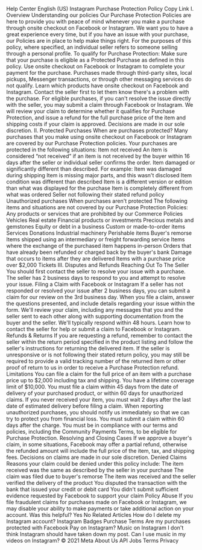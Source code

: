 Help Center
English (US)
Instagram Purchase Protection Policy
Copy Link
I. Overview
Understanding our policies
Our Purchase Protection Policies are here to provide you with peace of mind whenever you make a purchase through onsite checkout on Facebook or Instagram. We want you to have a great experience every time, but if you have an issue with your purchase, our Policies are in place to help make things right.
For the purposes of this policy, where specified, an individual seller refers to someone selling through a personal profile.
To qualify for Purchase Protection:
Make sure that your purchase is eligible as a Protected Purchase as defined in this policy.
Use onsite checkout on Facebook or Instagram to complete your payment for the purchase. Purchases made through third-party sites, local pickups, Messenger transactions, or through other messaging services do not qualify. Learn which products have onsite checkout on Facebook and Instagram.
Contact the seller first to let them know there's a problem with the purchase. For eligible purchases, if you can't resolve the issue directly with the seller, you may submit a claim through Facebook or Instagram.
We will review your claim to determine whether it qualifies for Purchase Protection, and issue a refund for the full purchase price of the item and shipping costs if your claim is approved. Decisions are made in our sole discretion.
II. Protected Purchases
When are purchases protected?
Many purchases that you make using onsite checkout on Facebook or Instagram are covered by our Purchase Protection policies. Your purchases are protected in the following situations:
Item not received
An item is considered “not received” if an item is not received by the buyer within 16 days after the seller or individual seller confirms the order.
Item damaged or significantly different than described. For example:
Item was damaged during shipping
Item is missing major parts, and this wasn't disclosed
Item condition was different than described
Item is a different version or edition than what was displayed for the purchase
Item is completely different from what was ordered
Seller not following their stated refund policy
Unauthorized purchases
When purchases aren't protected
The following items and situations are not covered by our Purchase Protection Policies:
Any products or services that are prohibited by our Commerce Policies
Vehicles
Real estate
Financial products or investments
Precious metals and gemstones
Equity or debt in a business
Custom or made-to-order items
Services
Donations
Industrial machinery
Perishable items
Buyer's remorse
Items shipped using an intermediary or freight forwarding service
Items where the exchange of the purchased item happens in-person
Orders that have already been refunded or charged back by the buyer's bank
Damage that occurs to items after they are delivered
Items with a purchase price over $2,000
Tickets
III. Disputes and Refunds
Reaching Out To The Seller
You should first contact the seller to resolve your issue with a purchase. The seller has 2 business days to respond to you and attempt to resolve your issue.
Filing a Claim with Facebook or Instagram
If a seller has not responded or resolved your issue after 2 business days, you can submit a claim for our review on the 3rd business day.
When you file a claim, answer the questions presented, and include details regarding your issue within the form. We'll review your claim, including any messages that you and the seller sent to each other along with supporting documentation from the buyer and the seller. We'll typically respond within 48 hours.
Learn how to contact the seller for help or submit a claim to Facebook or Instagram.
Refunds & Returns
If you are requesting a refund, remember to contact the seller within the return period specified in the product listing and follow the seller's instructions for returning the delivered item.
If the seller is unresponsive or is not following their stated return policy, you may still be required to provide a valid tracking number of the returned item or other proof of return to us in order to receive a Purchase Protection refund.
Limitations
You can file a claim for the full price of an item with a purchase price up to $2,000 including tax and shipping. You have a lifetime coverage limit of $10,000.
You must file a claim within 45 days from the date of delivery of your purchased product, or within 60 days for unauthorized claims. If you never received your item, you must wait 2 days after the last date of estimated delivery before filing a claim.
When reporting unauthorized purchases, you should notify us immediately so that we can try to protect you from financial loss. You must submit a claim within 60 days after the charge.
You must be in compliance with our terms and policies, including the Community Payments Terms, to be eligible for Purchase Protection.
Resolving and Closing Cases
If we approve a buyer's claim, in some situations, Facebook may offer a partial refund, otherwise the refunded amount will include the full price of the item, tax, and shipping fees. Decisions on claims are made in our sole discretion.
Denied Claims
Reasons your claim could be denied under this policy include:
The item received was the same as described by the seller in your purchase
The claim was filed due to buyer's remorse
The item was received and the seller verified the delivery of the product
You disputed the transaction with the bank that issued your credit or debit card
You didn't submit sufficient evidence requested by Facebook to support your claim
Policy Abuse
If you file fraudulent claims for purchases made on Facebook or Instagram, we may disable your ability to make payments or take additional action on your account.
Was this helpful?
Yes
No
Related Articles
How do I delete my Instagram account?
Instagram Badges Purchase Terms
Are my purchases protected with Facebook Pay on Instagram?
Music on Instagram
I don't think Instagram should have taken down my post.
Can I use music in my videos on Instagram?
© 2021 Meta
About Us
API
Jobs
Terms
Privacy